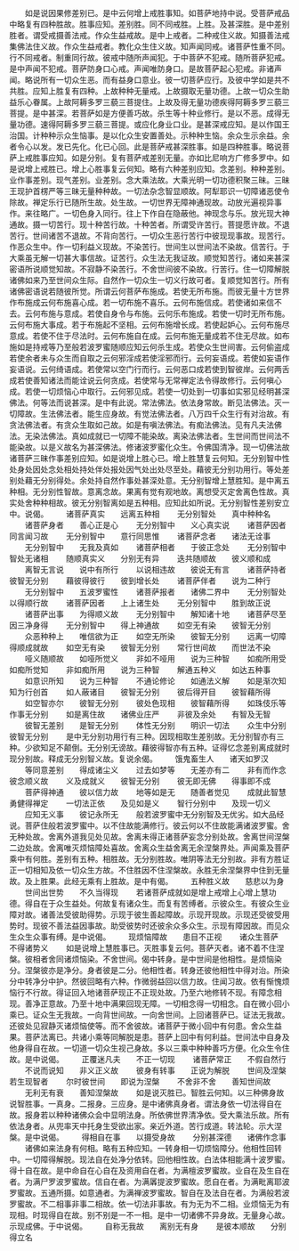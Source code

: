 <!-- { "loadSidebar": true } -->
　　如是说因果修差别已。是中云何增上戒胜事知。如菩萨地持中说。受菩萨戒品中略复有四种胜故。胜事应知。差别胜。同不同戒胜。上胜。及甚深胜。是中差别胜者。谓受戒摄善法戒。作众生益戒故。是中上戒者。二种戒住义故。知摄善法戒集佛法住义故。作众生益戒者。教化众生住义故。知声闻同戒。诸菩萨性重不同。行不同戒者。制重同行故。彼戒中随所声闻犯。于中菩萨不犯戒。随所菩萨犯戒。是中声闻不犯戒。菩萨防身口心戒。声闻唯防身口。是故菩萨起心犯戒。非诸声闻。略说所有一切众生恶。而有益身口意业。彼一切菩萨应行。及彼中学如是共不共胜。应知上胜复有四种。上故种种无量戒。上故摄取无量功德。上故一切众生助益乐心眷属。上故阿耨多罗三藐三菩提住。上故及得无量功德疾得阿耨多罗三藐三菩提。是中甚深。若菩萨如是方便善巧故。杀生等十种业修行。是以不恶。成得无量功德。速得阿耨多罗三藐三菩提。或应化身业口业。是甚深戒应知。是以作国王治国。计种种示众生恼事。是以化众生安置善处。示种种生恼。余众生示余益。余者令心以发。发已先化。化已心回。此是菩萨戒甚深胜事。如是四种胜事。略说菩萨上戒胜事应知。如是分别。复有菩萨戒差别无量。亦如比尼响方广修多罗中。如是说增上戒胜已。增上心胜事复云何知。略有六种差别应知。念差别。种种差别。业作事差别。现气差别。业差别。念大乘法故。大乘光明一切功德积聚三昧。三昧王现护首楞严等三昧无量种种故。一切法杂念智显顺故。阿犁耶识一切障诸恶使令除故。禅定乐行已随所生故。处生故。一切世界无障神通现故。动放光遍视异事作。来往略广。一切色身入同行。往上下作自在隐蔽他。神现念与乐。放光现大神通故。摄一切苦行。现十种苦行故。十种苦者。所谓受许苦行。菩提愿许故。不退苦行。世间诸苦不退故。不背向苦行。一切众生恶行苦行中彼现现事故。现苦行。作恶众生中。作一切利益义现故。不染苦行。世间生以世间法不染故。信苦行。于大乘虽无解一切甚大事信故。证苦行。众生法无我证故。顺觉知苦行。诸如来甚深密语所说顺觉知故。不寂静不染苦行。不舍世间彼不染故。行苦行。住一切障解脱诸佛如来乃至世间众生际。自然作一切众生一切义行故可者。复顺觉知苦行。所有诸佛密语说若随彼所觉。所谓云何菩萨布施成。若使无所布施。而彼无量十方世界作布施成云何布施喜心成。若一切布施不喜乐。云何布施信成。若使诸如来信不去。云何布施与意成。若使自身令与布施。云何乐布施成。若使一切时无所布施。云何布施大事成。若于布施起不坚相。云何布施增长成。若使起妒心。云何布施尽意成。若使不住于尽法时。云何布施自在成。云何布施无量成若不住无尽故。如布施如是持戒等乃至般若波罗蜜随顺应知云何杀生成。若使众生世间害。云何偷盗成若使余者未与众生而自取之云何邪淫成若使淫邪而行。云何妄语成。若使如妄语作妄语说。云何绮语成。若使常以空门行而行。云何恶口成若使到智彼岸。云何两舌成若使善知诸法而能诠说云何贪成。若使常与无常禅定法令得故修行。云何嗔心成。若使一切烦恼心中取行。云何邪见成。若使一切处到一切事如实邪见经明甚深佛法。何等法而说甚深。是中有此说。常法佛法。依法身常故。断见法佛法。灭一切障故。生法佛法者。能生应身故。有觉法佛法者。八万四千众生行有对治故。有贪法佛法者。有贪众生取如己故。如是有嗔法佛法。有痴法佛法。见有凡夫法佛法。无染法佛法。真如成就已一切障不能染故。离染法佛法者。生世间而世间法不能染故。以是义故名为甚深佛法。修诸波罗蜜化众生。令佛国清净。现一切佛法故诸菩萨三昧作事差别应知。如是说增上胜心已。增上胜慧复云何知。无分别智中性处身处因处念处相处持处伴处报处因气处出处尽至处。藉彼无分别功用行。等处差别处藉无分别得处。余处持自然作事处甚深处意。无分别智增上慧胜知。是中离五种相。无分别性智故。意离念故。果离有觉有观地故。离想受灭定舍离色性故。真实处舍种种相故。彼无分别智离如是五种相。应知此如所说。无分别智性差别安立中。说偈。
　　诸菩萨真实　　远离五种相
　　无分别智处　　真中种种名
　　诸菩萨身者　　善心正是心
　　无分别智中　　义心真实说
　　诸菩萨因者　　同言闻习故
　　无分别智中　　意行同思惟
　　诸菩萨念者　　诸法无诠事
　　无分别智中　　无我及真如
　　诸菩萨相者　　于彼正念处
　　无分别智中　　智处无诸相
　　随顺真实义　　分别无有异
　　迭共随顺故　　彼义顺和成
　　离智无言说　　说中有所行
　　以说相违故　　彼说无有言
　　诸菩萨持者　　彼智无分别
　　藉彼得彼行　　彼到增长处
　　诸菩萨伴者　　说为二种行
　　无分别智中　　五波罗蜜性
　　诸菩萨报者　　诸佛二界中
　　无分别智处　　以得顺行故
　　诸菩萨因者　　上上诸生处
　　无分别智中　　胜到故正说
　　诸菩萨出事　　为得顺义故
　　无分别智中　　解知诸十地
　　诸菩萨尽至　　因三净身得
　　无分别智中　　得上神通故
　　如空无有染　　彼智无分别
　　众恶种种上　　唯信欲为正
　　如空无所染　　彼智无分别
　　远离一切障　　得顺成就故
　　如空无有染　　彼智无分别
　　常行世间故　　而世法不染
　　哑义随顺故　　如哑所觉义
　　非如不哑用　　说为三种智
　　如痴所用受　　如痴所觉知
　　非如痴所用　　说为三种智
　　解通五种义　　如达五种事
　　如意识所知　　说为三种智
　　不通论修论　　如通法义解
　　如是渐次知　　知为行创首
　　如人蔽诸目　　彼智无分别
　　彼后得开目　　彼智藉所得
　　如空智亦尔　　彼智无分别
　　彼处色现相　　彼智藉所得
　　如珠伎乐等　　作事无分别
　　如是离住故　　诸佛业庄严
　　非彼及余处　　有智及无智
　　彼智无差别　　是智无分别
　　体性无分别　　明识一切法
　　众生中分别　　彼智无分别
　　是中无分别功用行有三种。因现相取生差别故。无分别智亦有三种。少欲知足不颠倒。无分别无谤故。藉彼得智亦有五种。证得忆念差别离成就时现分别故。释成无分别智义故。复说余偈。
　　饿鬼畜生人　　诸天如罗汉
　　等同意差别　　得成诸尘义
　　过去如梦等　　无差亦有二
　　非有而作念　　彼念顺义故
　　义及成就义　　彼智无分别
　　彼无即无佛　　得事即不成
　　菩萨得神通　　彼以信力故
　　地等如是无　　随善者觉见
　　成就此智慧　　勇健得禅定
　　一切法正依　　及见如是义
　　智行分别中　　及现一切义
　　应知无义事　　彼记永所无
　　般若波罗蜜中无分别智及无优劣。如大品经说。菩萨住般若波罗蜜中。以不住故能满修行。彼云何以不住故能满诸波罗蜜。舍无种处故。舍离外道我见处见故。舍离未得正诸菩萨妄念分别处故。舍离世间涅槃二边处故。舍离唯灭烦恼障处喜故。舍离众生益舍离无余涅槃界处。声闻乘及菩萨乘中有何胜。差别有五种。相胜故。无分别胜故。唯阴等法无分别故。非有方胜证正一切相知及依一切众生方故。不住胜因不住涅槃故。永胜无余涅槃界中住到无量故。及上胜果。此经无乘有上胜故。是中有偈。
　　五种胜义故　　慈悲以为身
　　世间出世势　　不久当得现
　　若诸菩萨成就如是增上戒增上心增上慧功德。得自在于众生益处。何故复有诸众生。而复有苦缚者。示彼众生。有彼众生业障对故。诸善法受彼助得势。示现于彼生善起障故。示现开现故。示现还受彼受用势时。现彼不善法益因事故。助受彼势时还彼余众多众生。示现有障因故。而见众生众生众事有缚。是中说偈。
　　现烦恼障故　　患目不正视
　　诸众生菩萨　　不得诸势义
　　如是说增上慧胜事已。灭胜事复云何。菩萨灭者。诸不着不住涅槃。彼相者舍同诸烦恼染。不舍世间。偈中转身。是中世间是他相性。是烦恼染分。涅槃彼亦是净分。身者彼是二分。他相性者。转身还彼他相性中得对治。所染分中转净分中护。然彼回略有六种。作微弱益回以信力故。住闻习故。依有惭愧烦恼行不行故。得证回入地诸菩萨现正不正现处故。乃至六地修转不现。有障念相现。善净正意故。乃至十地中满果回现无障。一切相念得一切相念。自在微小回小乘已。证众生无我故。一向背世间故。一向舍世间。上回诸菩萨已。证法无我故。还彼处见寂静灭诸烦恼使等。而不舍彼故。诸菩萨于微小回中有何患。舍众生益果。菩萨法离已。共诸小乘等同解脱是患。菩萨上回中有何利益。世间法中自身及他身得自在故。一切道一切众生视己身故。多以三乘中种种善巧方便。化众生令住故。是中说偈。
　　正覆迷凡夫　　不正一切现
　　诸菩萨常正　　不假自然行
　　不说而说知　　非义正义故
　　彼身有转事　　正说为解脱
　　世间及涅槃　　若生现智者
　　尔时彼世间　　即说为涅槃
　　不舍非不舍　　善知世间故
　　无利无有衰　　善知涅槃故
　　如是说灭胜已。智胜云何知。以三种佛身故说智胜事。一真身。二报身。三应身。是中诸佛真身者。谓法身依一切法得自在故。报身若以种种诸佛众会中显明法身。所依佛世界清净依。受大乘法乐故。所有依法身者。从兜率天中托身生受欲出家。亲近外道。苦行成道。转法轮。示大涅槃。是中说偈。
　　得相自在事　　以摄受身故
　　分别甚深德　　诸佛作念事
　　诸佛如来法身有何相。略有五种应知。一转身相一切烦恼障分。他相性回转中。一切障得解脱。现法自在处净分依转。回他相性故。白法体相能满十波罗蜜。得十自在故。是中命自在心自在及资用自在者。为满檀波罗蜜故。业自在及生自在者。为满尸罗波罗蜜故。信自在者。为满羼提波罗蜜故。愿自在者。为满毗离耶波罗蜜故。五通所摄。如意通者。为满禅波罗蜜故。智自在及法自在者。为满般若波罗蜜故。不二相事非事二相故。依一切法非事故。有为无为不二相。业烦恼无为有现相。时现得自在故。别不别是一不一相。是中一切诸佛不异身故。无量身心故。示现成佛。于中说偈。
　　自称无我故　　离别无有身
　　是彼本顺故　　分别得立名
